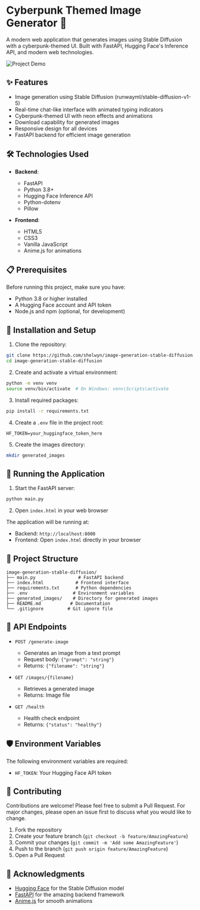 # Cyberpunk Themed Image Generator 🎨

A modern web application that generates images using Stable Diffusion with a cyberpunk-themed UI. Built with FastAPI, Hugging Face's Inference API, and modern web technologies.

![Project Demo](demo.gif)

## ✨ Features

- Image generation using Stable Diffusion (runwayml/stable-diffusion-v1-5)
- Real-time chat-like interface with animated typing indicators
- Cyberpunk-themed UI with neon effects and animations
- Download capability for generated images
- Responsive design for all devices
- FastAPI backend for efficient image generation

## 🛠️ Technologies Used

- **Backend**:
  - FastAPI
  - Python 3.8+
  - Hugging Face Inference API
  - Python-dotenv
  - Pillow

- **Frontend**:
  - HTML5
  - CSS3
  - Vanilla JavaScript
  - Anime.js for animations

## 📋 Prerequisites

Before running this project, make sure you have:

- Python 3.8 or higher installed
- A Hugging Face account and API token
- Node.js and npm (optional, for development)

## 🔧 Installation and Setup

1. Clone the repository:
```bash
git clone https://github.com/shelwyn/image-generation-stable-diffusion.git
cd image-generation-stable-diffusion
```

2. Create and activate a virtual environment:
```bash
python -m venv venv
source venv/bin/activate  # On Windows: venv\Scripts\activate
```

3. Install required packages:
```bash
pip install -r requirements.txt
```

4. Create a `.env` file in the project root:
```plaintext
HF_TOKEN=your_huggingface_token_here
```

5. Create the images directory:
```bash
mkdir generated_images
```

## 🚀 Running the Application

1. Start the FastAPI server:
```bash
python main.py
```

2. Open `index.html` in your web browser

The application will be running at:
- Backend: `http://localhost:8000`
- Frontend: Open `index.html` directly in your browser

## 📁 Project Structure

```
image-generation-stable-diffusion/
├── main.py                # FastAPI backend
├── index.html            # Frontend interface
├── requirements.txt      # Python dependencies
├── .env                 # Environment variables
├── generated_images/    # Directory for generated images
├── README.md           # Documentation
└── .gitignore         # Git ignore file
```

## 🔑 API Endpoints

- `POST /generate-image`
  - Generates an image from a text prompt
  - Request body: `{"prompt": "string"}`
  - Returns: `{"filename": "string"}`

- `GET /images/{filename}`
  - Retrieves a generated image
  - Returns: Image file

- `GET /health`
  - Health check endpoint
  - Returns: `{"status": "healthy"}`

## 🛡️ Environment Variables

The following environment variables are required:

- `HF_TOKEN`: Your Hugging Face API token

## 🤝 Contributing

Contributions are welcome! Please feel free to submit a Pull Request. For major changes, please open an issue first to discuss what you would like to change.

1. Fork the repository
2. Create your feature branch (`git checkout -b feature/AmazingFeature`)
3. Commit your changes (`git commit -m 'Add some AmazingFeature'`)
4. Push to the branch (`git push origin feature/AmazingFeature`)
5. Open a Pull Request


## 🙏 Acknowledgments

- [Hugging Face](https://huggingface.co/) for the Stable Diffusion model
- [FastAPI](https://fastapi.tiangolo.com/) for the amazing backend framework
- [Anime.js](https://animejs.com/) for smooth animations
